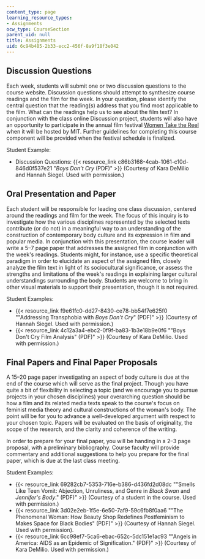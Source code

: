 ```yaml
---
content_type: page
learning_resource_types:
- Assignments
ocw_type: CourseSection
parent_uid: null
title: Assignments
uid: 6c94b485-2b33-ecc2-456f-8a9f18f3e042
---
```


Discussion Questions
--------------------

Each week, students will submit one or two discussion questions to the course website. Discussion questions should attempt to synthesize course readings and the film for the week. In your question, please identify the central question that the reading(s) address that you find most applicable to the film. What can the readings help us to see about the film text? In conjunction with the class online Discussion project, students will also have an opportunity to participate in the annual film festival [Women Take the Reel](http://studentlife.mit.edu/women/programs/womentakethereel) when it will be hosted by MIT. Further guidelines for completing this course component will be provided when the festival schedule is finalized.

Student Example:

*   Discussion Questions: {{< resource_link c86b3168-4cab-1061-c10d-846d0f537e21 "_Boys Don’t Cry_ (PDF)" >}} (Courtesy of Kara DeMilio and Hannah Siegel. Used with permission.)

Oral Presentation and Paper
---------------------------

Each student will be responsible for leading one class discussion, centered around the readings and film for the week. The focus of this inquiry is to investigate how the various disciplines represented by the selected texts contribute (or do not) in a meaningful way to an understanding of the construction of contemporary body culture and its expression in film and popular media. In conjunction with this presentation, the course leader will write a 5–7 page paper that addresses the assigned film in conjunction with the week's readings. Students might, for instance, use a specific theoretical paradigm in order to elucidate an aspect of the assigned film, closely analyze the film text in light of its sociocultural significance, or assess the strengths and limitations of the week's readings in explaining larger cultural understandings surrounding the body. Students are welcome to bring in other visual materials to support their presentation, though it is not required.

Student Examples:

*   {{< resource_link f9e61fc0-dd27-8430-ce78-bb54f7e625f0 "\"Addressing Transphobia with _Boys Don’t Cry_\" (PDF)" >}} (Courtesy of Hannah Siegel. Used with permission.)
*   {{< resource_link 4c12a3a4-ebc2-0f9f-ba83-1b3e18b9e0f6 "\"Boys Don't Cry Film Analysis\" (PDF)" >}} (Courtesy of Kara DeMilio. Used with permission.)

Final Papers and Final Paper Proposals
--------------------------------------

A 15–20 page paper investigating an aspect of body culture is due at the end of the course which will serve as the final project. Though you have quite a bit of flexibility in selecting a topic (and we encourage you to pursue projects in your chosen disciplines) your overarching question should be how a film and its related media texts speak to the course's focus on feminist media theory and cultural constructions of the woman's body. The point will be for you to advance a well-developed argument with respect to your chosen topic. Papers will be evaluated on the basis of originality, the scope of the research, and the clarity and coherence of the writing.

In order to prepare for your final paper, you will be handing in a 2–3 page proposal, with a preliminary bibliography. Course faculty will provide commentary and additional suggestions to help you prepare for the final paper, which is due at the last class meeting.

Student Examples:

*   {{< resource_link 69282cb7-5353-716e-b386-d436fd2d08dc "\"Smells Like Teen Vomit: Abjection, Unruliness, and Genre in _Black Swan_ and _Jennifer's Body_.\" (PDF)" >}} (Courtesy of a student in the course. Used with permission.)
*   {{< resource_link 3d02e2eb-1f5e-6e50-7af9-59c6fb8f0aa6 "\"The Phenomenal Woman: How Beauty Shop Redefines Postfeminism to Makes Space for Black Bodies\" (PDF)" >}} (Courtesy of Hannah Siegel. Used with permission).
*   {{< resource_link 6cc98ef7-5ca6-ebac-652c-5dc151e1ac93 "\"Angels in America: AIDS as an Epidemic of Signification.\" (PDF)" >}} (Courtesy of Kara DeMilio. Used with permission.)